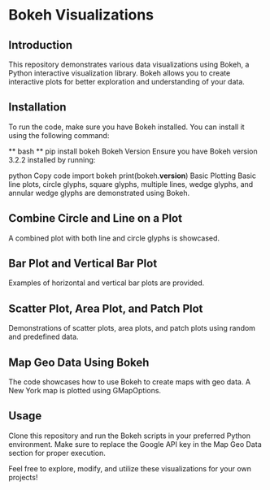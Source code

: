 # Bokeh Visualizations

## Introduction
This repository demonstrates various data visualizations using Bokeh, a Python interactive visualization library. Bokeh allows you to create interactive plots for better exploration and understanding of your data.

## Installation
To run the code, make sure you have Bokeh installed. You can install it using the following command:

** bash **
pip install bokeh
Bokeh Version
Ensure you have Bokeh version 3.2.2 installed by running:

python
Copy code
import bokeh
print(bokeh.__version__)
Basic Plotting
Basic line plots, circle glyphs, square glyphs, multiple lines, wedge glyphs, and annular wedge glyphs are demonstrated using Bokeh.

## Combine Circle and Line on a Plot
A combined plot with both line and circle glyphs is showcased.

## Bar Plot and Vertical Bar Plot
Examples of horizontal and vertical bar plots are provided.

##  Scatter Plot, Area Plot, and Patch Plot
Demonstrations of scatter plots, area plots, and patch plots using random and predefined data.

##  Map Geo Data Using Bokeh
The code showcases how to use Bokeh to create maps with geo data. A New York map is plotted using GMapOptions.

##  Usage
Clone this repository and run the Bokeh scripts in your preferred Python environment. Make sure to replace the Google API key in the Map Geo Data section for proper execution.

Feel free to explore, modify, and utilize these visualizations for your own projects!
